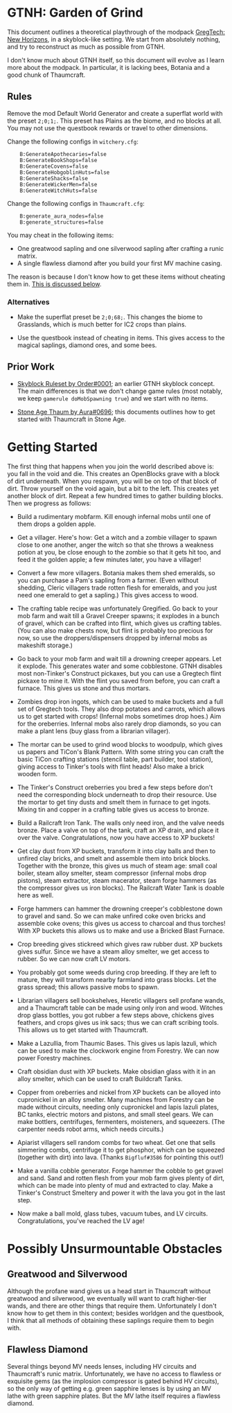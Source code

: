 GTNH: Garden of Grind
=====================

This document outlines a theoretical playthrough of the modpack
[GregTech: New Horizons](https://github.com/GTNewHorizons/GT-New-Horizons-Modpack),
in a skyblock-like setting.
We start from absolutely nothing,
and try to reconstruct as much as possible from GTNH.

I don't know much about GTNH itself,
so this document will evolve as I learn more about the modpack.
In particular,
it is lacking bees, Botania and a good chunk of Thaumcraft.


Rules
-----

Remove the mod Default World Generator
and create a superflat world with the preset `2;0;1;`.
This preset has Plains as the biome,
and no blocks at all.
You may not use the questbook rewards or travel to other dimensions.

Change the following configs in `witchery.cfg`:
```
    B:GenerateApothecaries=false
    B:GenerateBookShops=false
    B:GenerateCovens=false
    B:GenerateHobgoblinHuts=false
    B:GenerateShacks=false
    B:GenerateWickerMen=false
    B:GenerateWitchHuts=false
```

Change the following configs in `Thaumcraft.cfg`:
```
    B:generate_aura_nodes=false
    B:generate_structures=false
```

You may cheat in the following items:
- One greatwood sapling and one silverwood sapling after crafting a runic matrix.
- A single flawless diamond after you build your first MV machine casing.

The reason is because I don't know how to get these items without cheating them in.
[This is discussed below](#possibly-unsurmountable-obstacles).


### Alternatives

- Make the superflat preset be `2;0;68;`.
    This changes the biome to Grasslands,
    which is much better for IC2 crops than plains.

- Use the questbook instead of cheating in items.
    This gives access to the magical saplings,
    diamond ores,
    and some bees.


Prior Work
----------

- [Skyblock Ruleset by Order#0001](<https://docs.google.com/document/d/1Ajmpajbpw8H9rOpiPgX6AcUOcpdIfArwb-aoVrKly4I>);
    an earlier GTNH skyblock concept.
    The main differences is that we don't change game rules
    (most notably, we keep `gamerule doMobSpawning true`)
    and we start with no items.

- [Stone Age Thaum by Aura#0696](https://docs.google.com/document/d/1VF9HJPsaJasY_V_3OeJOX5RIRzGx5Xjfr-iBzzjfZGU);
    this documents outlines how to get started with Thaumcraft in Stone Age.


Getting Started
===============

The first thing that happens when you join the world described above is:
you fall in the void and die.
This creates an OpenBlocks grave with a block of dirt underneath.
When you respawn,
you will be on top of that block of dirt.
Throw yourself on the void again,
but a bit to the left.
This creates yet another block of dirt.
Repeat a few hundred times to gather building blocks.
Then we progress as follows:

- Build a rudimentary mobfarm.
    Kill enough infernal mobs until one of them drops a golden apple.

- Get a villager. Here's how:
    Get a witch and a zombie villager to spawn close to one another,
    anger the witch so that she throws a weakness potion at you,
    be close enough to the zombie so that it gets hit too,
    and feed it the golden apple;
    a few minutes later, you have a villager!

- Convert a few more villagers.
    Botania makes them shed emeralds,
    so you can purchase a Pam's sapling from a farmer.
    (Even without shedding,
    Cleric villagers trade rotten flesh for emeralds,
    and you just need one emerald to get a sapling.)
    This gives access to wood.

- The crafting table recipe was unfortunately Gregified.
    Go back to your mob farm and wait till a Gravel Creeper spawns;
    it explodes in a bunch of gravel,
    which can be crafted into flint,
    which gives us crafting tables.
    (You can also make chests now,
    but flint is probably too precious for now,
    so use the droppers/dispensers dropped by infernal mobs as makeshift storage.)

- Go back to your mob farm and wait till a drowning creeper appears.
    Let it explode.
    This generates water and some cobblestone.
    GTNH disables most non-Tinker's Construct pickaxes,
    but you can use a Gregtech flint pickaxe to mine it.
    With the flint you saved from before,
    you can craft a furnace.
    This gives us stone and thus mortars.

- Zombies drop iron ingots, which can be used to make buckets and a full set of Gregtech tools.
    They also drop potatoes and carrots,
    which allows us to get started with crops!
    (Infernal mobs sometimes drop hoes.)
    Aim for the oreberries.
    Infernal mobs also rarely drop diamonds,
    so you can make a plant lens (buy glass from a librarian villager).

- The mortar can be used to grind wood blocks to woodpulp,
    which gives us papers and TiCon's Blank Pattern.
    With some string you can craft the basic TiCon crafting stations
    (stencil table, part builder, tool station),
    giving access to Tinker's tools with flint heads!
    Also make a brick wooden form.

- The Tinker's Construct oreberries you bred a few steps before
    don't need the corresponding block underneath to drop their resource.
    Use the mortar to get tiny dusts
    and smelt them in furnace to get ingots.
    Mixing tin and copper in a crafting table gives us access to bronze.

- Build a Railcraft Iron Tank.
    The walls only need iron,
    and the valve needs bronze.
    Place a valve on top of the tank,
    craft an XP drain,
    and place it over the valve.
    Congratulations, now you have access to XP buckets!

- Get clay dust from XP buckets,
    transform it into clay balls and then to unfired clay bricks,
    and smelt and assemble them into brick blocks.
    Together with the bronze,
    this gives us much of steam age:
    small coal boiler,
    steam alloy smelter,
    steam compressor (infernal mobs drop pistons),
    steam extractor,
    steam macerator,
    steam forge hammers (as the compressor gives us iron blocks).
    The Railcraft Water Tank is doable here as well.

- Forge hammers can hammer the drowning creeper's cobblestone down to gravel and sand.
    So we can make unfired coke oven bricks
    and assemble coke ovens;
    this gives us access to charcoal and thus torches!
    With XP buckets this allows us to make and use a Bricked Blast Furnace.

- Crop breeding gives stickreed which gives raw rubber dust.
    XP buckets gives sulfur.
    Since we have a steam alloy smelter,
    we get access to rubber.
    So we can now craft LV motors.

- You probably got some weeds during crop breeding.
    If they are left to mature,
    they will transform nearby farmland into grass blocks.
    Let the grass spread;
    this allows passive mobs to spawn.

- Librarian villagers sell bookshelves,
    Heretic villagers sell profane wands,
    and a Thaumcraft table can be made using only iron and wood.
    Witches drop glass bottles,
    you got rubber a few steps above,
    chickens gives feathers,
    and crops gives us ink sacs;
    thus we can craft scribing tools.
    This allows us to get started with Thaumcraft.

- Make a Lazullia, from Thaumic Bases.
    This gives us lapis lazuli,
    which can be used to make the clockwork engine from Forestry.
    We can now power Forestry machines.

- Craft obsidian dust with XP buckets.
    Make obsidian glass with it in an alloy smelter,
    which can be used to craft Buildcraft Tanks.

- Copper from oreberries and nickel from XP buckets
    can be alloyed into cupronickel in an alloy smelter.
    Many machines from Forestry can be made without circuits,
    needing only cupronickel and lapis lazuli plates,
    BC tanks, electric motors and pistons, and small steel gears.
    We can make bottlers, centrifuges, fermenters, moisteners, and squeezers.
    (The carpenter needs robot arms, which needs circuits.)

- Apiarist villagers sell random combs for two wheat.
    Get one that sells simmering combs,
    centrifuge it to get phosphor,
    which can be squeezed (together with dirt) into lava.
    (Thanks `Bigfluf#3586` for pointing this out!)

- Make a vanilla cobble generator.
    Forge hammer the cobble to get gravel and sand.
    Sand and rotten flesh from your mob farm gives plenty of dirt,
    which can be made into plenty of mud and extracted to clay.
    Make a Tinker's Construct Smeltery and power it with the lava you got in the last step.

- Now make a ball mold, glass tubes, vacuum tubes, and LV circuits.
    Congratulations, you've reached the LV age!


Possibly Unsurmountable Obstacles
=================================

Greatwood and Silverwood
------------------------

Although the profane wand gives us a head start in Thaumcraft without greatwood and silverwood,
we eventually will want to craft higher-tier wands,
and there are other things that require them.
Unfortunately I don't know how to get them in this context;
besides worldgen and the questbook,
I think that all methods of obtaining these saplings
require them to begin with.

Flawless Diamond
----------------

Several things beyond MV needs lenses,
including HV circuits and Thaumcraft's runic matrix.
Unfortunately,
we have no access to flawless or exquisite gems
(as the implosion compressor is gated behind HV circuits),
so the only way of getting e.g. green sapphire lenses
is by using an MV lathe with green sapphire plates.
But the MV lathe itself requires a flawless diamond.
